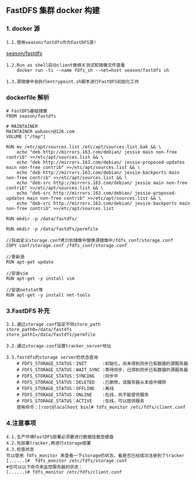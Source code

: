 ## FastDFS 集群 docker 构建

### 1. docker 源

    1.1.使用season/fastdfs作为FastDFS源!

[season/fastdfs](https://hub.docker.com/r/season/fastdfs)

    1.2.Run as shell启动client做相关测试和镜像文件查看
        docker run -ti --name fdfs_sh --net=host season/fastdfs sh

    1.3.源镜像中会执行entrypoint.sh脚本进行FastDFS初始化工作


### dockerfile 解析

```
# FastDFS基础镜像
FROM season/fastdfs

# MAINTAINER
MAINTAINER wuhaocn@126.com
VOLUME ["/tmp"]

RUN mv /etc/apt/sources.list /etc/apt/sources.list.bak && \
    echo "deb http://mirrors.163.com/debian/ jessie main non-free contrib" >>/etc/apt/sources.list && \
    echo "deb http://mirrors.163.com/debian/ jessie-proposed-updates main non-free contrib" >>/etc/apt/sources.list && \
    echo "deb http://mirrors.163.com/debian/ jessie-backports main non-free contrib" >>/etc/apt/sources.list && \
    echo "deb-src http://mirrors.163.com/debian/ jessie main non-free contrib" >>/etc/apt/sources.list && \
    echo "deb-src http://mirrors.163.com/debian/ jessie-proposed-updates main non-free contrib" >>/etc/apt/sources.list && \
    echo "deb-src http://mirrors.163.com/debian/ jessie-backports main non-free contrib" >>/etc/apt/sources.list

RUN mkdir -p /data/fastdfs/

RUN mkdir -p /data/fastdfs/permfile

//将自定义storage.conf拷贝到镜像中替换源镜像中/fdfs_conf/storage.conf
COPY conf/storage.conf /fdfs_conf/storage.conf

//更新源
RUN apt-get update

//安装vim
RUN apt-get -y install vim

//安装netstat等
RUN apt-get -y install net-tools
```

### 3.FastDFS 补充

    3.1.通过storage.conf指定不同store_path
    store_path0=/data/fastdfs
    store_path1=/data/fastdfs/permfile

    3.2.通过storage.conf设置tracker_server地址

    3.3.fastdfs的storage server的状态查询
        # FDFS_STORAGE_STATUS：INIT      :初始化，尚未得到同步已有数据的源服务器
        # FDFS_STORAGE_STATUS：WAIT_SYNC :等待同步，已得到同步已有数据的源服务器
        # FDFS_STORAGE_STATUS：SYNCING   :同步中
        # FDFS_STORAGE_STATUS：DELETED   :已删除，该服务器从本组中摘除
        # FDFS_STORAGE_STATUS：OFFLINE   :离线
        # FDFS_STORAGE_STATUS：ONLINE    :在线，尚不能提供服务
        # FDFS_STORAGE_STATUS：ACTIVE    :在线，可以提供服务
        使用命令：[root@localhost bin]# fdfs_monitor /etc/fdfs/client.conf

### 4.注意事项

    4.1.生产环境FastDFS部署必须要进行数据挂载至硬盘
    4.2.先部署tracker,再进行storage部署
    4.3.检查状态
    可以使用 fdfs_monitor 来查看一下storage的状态，看是否已经成功注册到了tracker
    [......]#  fdfs_monitor /etc/fdfs/storage.conf
    #也可以以下命令来监控服务器的状态：
    [......]# fdfs_monitor /etc/fdfs/client.conf
